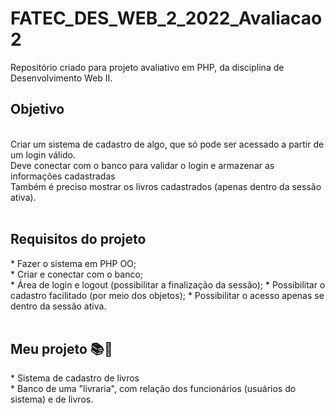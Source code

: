 # FATEC_DES_WEB_2_2022_Avaliacao2
Repositório criado para projeto avaliativo em PHP, da disciplina de Desenvolvimento Web II.

<h2>Objetivo</h2><br>
Criar um sistema de cadastro de algo, que só pode ser acessado a partir de um login válido. <br>
Deve conectar com o banco para validar o login e armazenar as informações cadastradas <br>
Também é preciso mostrar os livros cadastrados (apenas dentro da sessão ativa).
<br>
<br>
<h2>Requisitos do projeto</h2>
* Fazer o sistema em PHP OO; <br>
* Criar e conectar com o banco; <br>
* Área de login e logout (possibilitar a finalização da sessão);
* Possibilitar o cadastro facilitado (por meio dos objetos);
* Possibilitar o acesso apenas se dentro da sessão ativa. 
<br>
<br>
<h2>Meu projeto 📚📖 </h2>
* Sistema de cadastro de livros  <br>
* Banco de uma "livraria", com relação dos funcionários (usuários do sistema) e de livros. 
